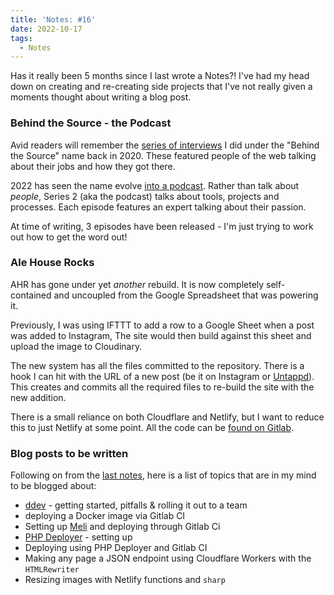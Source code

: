 ```yaml
---
title: 'Notes: #16'
date: 2022-10-17
tags:
  - Notes
---
```


Has it really been 5 months since I last wrote a Notes?! I've had my head down on creating and re-creating side projects that I've not really given a moments thought about writing a blog post.

### Behind the Source - the Podcast

Avid readers will remember the [series of interviews](https://www.behindthesource.co.uk/interviews/) I did under the "Behind the Source" name back in 2020. These featured people of the web talking about their jobs and how they got there.

2022 has seen the name evolve [into a podcast](https://www.behindthesource.co.uk/podcasts/). Rather than talk about _people_, Series 2 (aka the podcast) talks about tools, projects and processes. Each episode features an expert talking about their passion.

At time of writing, 3 episodes have been released - I'm just trying to work out how to get the word out!

### Ale House Rocks

AHR has gone under yet _another_ rebuild. It is now completely self-contained and uncoupled from the Google Spreadsheet that was powering it.

Previously, I was using IFTTT to add a row to a Google Sheet when a post was added to Instagram, The site would then build against this sheet and upload the image to Cloudinary.

The new system has all the files committed to the repository. There is a hook I can hit with the URL of a new post (be it on Instagram or [Untappd](https://untappd.com/user/mikestreety)). This creates and commits all the required files to re-build the site with the new addition.

There is a small reliance on both Cloudflare and Netlify, but I want to reduce this to just Netlify at some point. All the code can be [found on Gitlab](https://gitlab.com/mikestreety-sites/ale-house-rock).

### Blog posts to be written

Following on from the [last notes](/blog/notes-16/), here is a list of topics that are in my mind to be blogged about:

- [ddev](https://ddev.readthedocs.io/en/stable/) - getting started, pitfalls & rolling it out to a team
- deploying a Docker image via Gitlab CI
- Setting up [Meli](https://github.com/getmeli/meli) and deploying through Gitlab Ci
- [PHP Deployer](https://deployer.org/) - setting up
- Deploying using PHP Deployer and Gitlab CI
- Making any page a JSON endpoint using Cloudflare Workers with the `HTMLRewriter`
- Resizing images with Netlify functions and `sharp`
